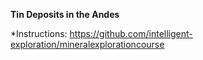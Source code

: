 **Tin Deposits in the Andes** 

*Instructions: https://github.com/intelligent-exploration/mineralexplorationcourse

